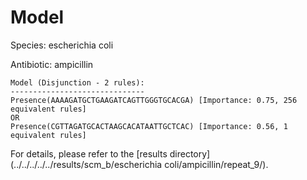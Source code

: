 
# Model

Species: escherichia coli

Antibiotic: ampicillin

```
Model (Disjunction - 2 rules):
------------------------------
Presence(AAAAGATGCTGAAGATCAGTTGGGTGCACGA) [Importance: 0.75, 256 equivalent rules]
OR
Presence(CGTTAGATGCACTAAGCACATAATTGCTCAC) [Importance: 0.56, 1 equivalent rules]

```

For details, please refer to the [results directory](../../../../../results/scm_b/escherichia coli/ampicillin/repeat_9/).

